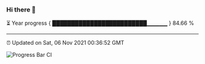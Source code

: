 ### Hi there 👋

⏳ Year progress { █████████████████████████▁▁▁▁▁ } 84.66 %

---

⏰ Updated on Sat, 06 Nov 2021 00:36:52 GMT

![Progress Bar CI](https://github.com/liununu/liununu/workflows/Progress%20Bar%20CI/badge.svg)
